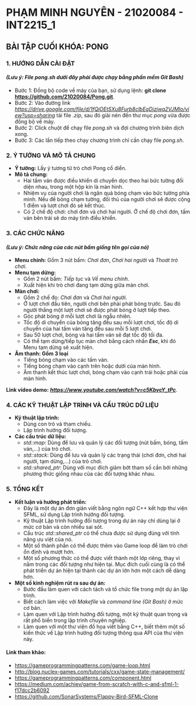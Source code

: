# PHẠM MINH NGUYÊN - 21020084 - INT2215_1

## BÀI TẬP CUỐI KHÓA: PONG


### 1. HƯỚNG DẪN CÀI ĐẶT 
#### *(Lưu ý: File *pong.sh* dưới đây phải được chạy bằng phần mềm Git Bash)*
 * Bước 1: Đồng bộ code về máy của bạn, sử dụng lệnh:
      **git clone https://github.com/21020084/Pong.git**.
 * Bước 2: Vào đường link *https://drive.google.com/file/d/1fQiOEtSXu8Furb8clbEqDjzjwq2VJMIo/view?usp=sharing* tải file *.zip*, sau đó giải nén đến thư mục *pong* vừa được đồng bộ về máy.
 * Bước 2: Click chuột để chạy file *pong.sh* và đợi chương trình biên dịch xong.
 * Bước 3: Các lần tiếp theo chạy chương trình chỉ cần chạy file *pong.sh*.


### 2. Ý TƯỞNG VÀ MÔ TẢ CHUNG
* **Ý tưởng:**
  Lấy ý tương từ trò chơi Pong cổ diển.
* **Mô tả chung:**
  - Hai tấm ván được điều khiển di chuyển dọc theo hai bức tường đối diện nhau, trong một hộp kín là màn hình.
  - Nhiệm vụ của người chơi là ngăn quả bóng chạm vào bức tường phía mình. Nếu để bóng chạm tường, đối thủ của người chơi sẽ được cộng 1 điểm và lượt chơi đó sẽ kết thúc.
  - Có 2 chế độ chơi: chơi đơn và chơi hai người. Ở chế độ chơi đơn, tấm ván bên trái sẽ do máy tính điều khiển.


### 3. CÁC CHỨC NĂNG
#### *(Lưu ý: Chức năng của các nút bấm giống tên gọi của nó)*
* **Menu chính:**
  Gồm 3 nút bấm: *Chơi đơn*, *Chơi hai người* và *Thoát trò chơi*.
* **Menu tạm dừng:**
  - Gồm 2 nút bấm: *Tiếp tục* và *Về menu chính*.
  - Xuất hiện khi trò chơi đang tạm dừng giữa màn chơi.  
* **Màn chơi:**
  - Gồm 2 chế đọ: *Chơi đơn* và *Chơi hai người*.
  - Ở lượt chơi đầu tiên, người chơi bên phải phát bóng trước. Sau đó người thắng một lượt chơi sẽ được phát bóng ở lượt tiếp theo.
  - Góc phát bóng ở mỗi lượt chơi là ngẫu nhiên.
  - Tốc độ di chuyển của bóng tăng đều sau mỗi lượt chơi, tốc độ di chuyển của hai tấm ván tăng đều sau mỗi 5 lượt chơi. 
  - Sau 50 lượt chơi, bóng và hai tấm ván sẽ đạt tốc độ tối đa.
  - Có thể tạm dừng/tiếp tục màn chơi bằng cách nhấn ***Esc***, khi đó Menu tạm dừng sẽ xuất hiện.
* **Âm thanh: Gồm 3 loại**
  - Tiếng bóng chạm vào các tấm ván.
  - Tiếng bóng chạm vào cạnh trên hoặc dưới của màn hình.
  - Âm thanh kết thúc lượt chơi, bóng chạm vào cạnh trái hoặc phải của màn hình.

**Link video demo:** ***https://www.youtube.com/watch?v=c5KbvcY_tPc***.

### 4. CÁC KỸ THUẬT LẬP TRÌNH VÀ CẤU TRÚC DỮ LIỆU 
* **Kỹ thuật lập trình:**
  - Dùng con trỏ và tham chiếu.
  - Lập trình hướng đối tượng.
* **Các cấu trúc dữ liệu:**
  - *std::map*:  Dùng để lưu và quản lý các đối tượng (nút bấm, bóng, tấm ván,...) của trò chơi. 
  - *std::stack*:  Dùng để lưu và quản lý các trạng thái (chơi đơn, chơi hai người, tạm dừng,...) của trò chơi.
  - *std::shared_ptr*:  Dùng với mục đích giảm bớt tham số cần bởi những phương thức giống nhau của các đối tượng khác nhau.
### 5. TỔNG KẾT
* **Kết luận và hướng phát triển:**
  - Đây là một dự án đơn giản viết bằng ngôn ngữ C++ kết hợp thư viện SFML, sử dụng Lập trình hướng đối tượng.
  - Kỹ thuật Lập trình hướng đối tượng trong dự án này chỉ dùng lại ở mức cơ bản và còn nhiều sai sót.
  - Cấu trúc *std::shared_ptr* có thể chưa được sử dụng đúng với tính năng ưu việt của nó.
  - Một số thành phần có thể được thêm vào Game loop để làm trò chơi ổn định và mượt hơn.
  - Một số phương thức có thể được viết thành một lớp riêng, thay vì nằm trong các đối tượng như hiện tại. Mục đích cuối cùng là có thể phát triển dự án hiện tại thành các dự án lớn hơn một cách dễ dàng hơn.
* **Một số kinh nghiệm rút ra sau dự án:**
  - Bước đầu làm quen với cách tách và tổ chức file trong một dự án lập trình.
  - Biết cách làm việc với *Makefile* và *command line (Git Bash)* ở mức cơ bản. 
  - Làm quen với Lập trình hướng đối tượng, một kỹ thuật quan trọng và rất phổ biến trong lập trình chuyên nghiệp.
  - Làm quen với một thư viện đồ họa viết bằng C++, biết thêm một số kiến thức về Lập trình hướng đối tượng thông qua API của thư viện này.


#### Link tham khảo:
* https://gameprogrammingpatterns.com/game-loop.html
* http://blog.nuclex-games.com/tutorials/cxx/game-state-management/
* https://gameprogrammingpatterns.com/component.html
* https://medium.com/achiev/game-from-scratch-with-c-and-sfml-1-f17dcc2b6092
* https://github.com/SonarSystems/Flappy-Bird-SFML-Clone
